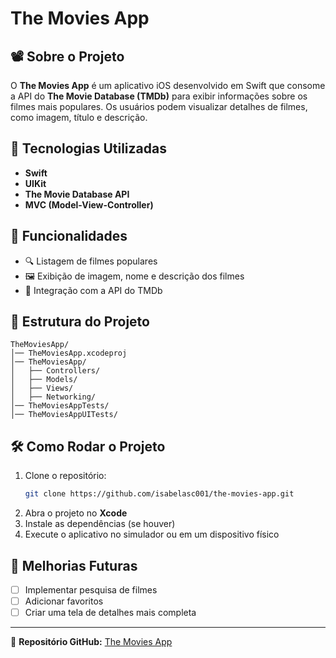 # The Movies App

## 📽️ Sobre o Projeto
O **The Movies App** é um aplicativo iOS desenvolvido em Swift que consome a API do **The Movie Database (TMDb)** para exibir informações sobre os filmes mais populares. Os usuários podem visualizar detalhes de filmes, como imagem, título e descrição.

## 🚀 Tecnologias Utilizadas
- **Swift**
- **UIKit**
- **The Movie Database API**
- **MVC (Model-View-Controller)**

## 📌 Funcionalidades
- 🔍 Listagem de filmes populares
- 🖼️ Exibição de imagem, nome e descrição dos filmes
- 📜 Integração com a API do TMDb

## 📂 Estrutura do Projeto
```
TheMoviesApp/
│── TheMoviesApp.xcodeproj
│── TheMoviesApp/
│   ├── Controllers/
│   ├── Models/
│   ├── Views/
│   ├── Networking/
│── TheMoviesAppTests/
│── TheMoviesAppUITests/
```

## 🛠️ Como Rodar o Projeto
1. Clone o repositório:
   ```sh
   git clone https://github.com/isabelasc001/the-movies-app.git
   ```
2. Abra o projeto no **Xcode**
3. Instale as dependências (se houver)
4. Execute o aplicativo no simulador ou em um dispositivo físico

## 📝 Melhorias Futuras
- [ ] Implementar pesquisa de filmes
- [ ] Adicionar favoritos
- [ ] Criar uma tela de detalhes mais completa

---

🔗 **Repositório GitHub:** [The Movies App](https://github.com/isabelasc001/the-movies-app.git)

